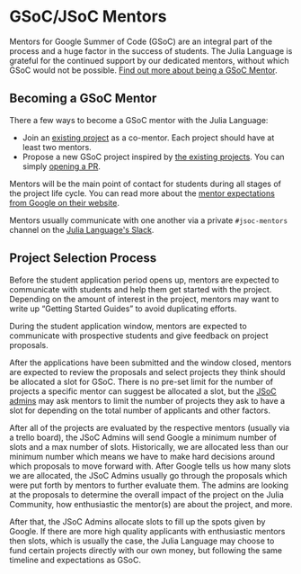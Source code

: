 # GSoC/JSoC Mentors

Mentors for Google Summer of Code (GSoC) are an integral part of the process and a huge factor in the success of students. The Julia Language is grateful for the continued support by our dedicated mentors, without which GSoC would not be possible. [Find out more about being a GSoC Mentor](https://google.github.io/gsocguides/mentor/).

## Becoming a GSoC Mentor

There a few ways to become a GSoC mentor with the Julia Language:
- Join an [existing project](https://julialang.org/jsoc/projects/) as a co-mentor. Each project should have at least two mentors.
- Propose a new GSoC project inspired by [the existing projects](https://julialang.org/jsoc/projects/). You can simply [opening a PR](https://github.com/JuliaLang/www.julialang.org/blob/main/jsoc/projects.md).

Mentors will be the main point of contact for students during all stages of the project life cycle. You can read more about the [mentor expectations from Google on their website](https://google.github.io/gsocguides/mentor/).

Mentors usually communicate with one another via a private `#jsoc-mentors` channel on the [Julia Language's Slack](https://julialang.org/slack).

## Project Selection Process

Before the student application period opens up, mentors are expected to communicate with students and help them get started with the project. Depending on the amount of interest in the project, mentors may want to write up “Getting Started Guides” to avoid duplicating efforts. 

During the student application window, mentors are expected to communicate with prospective students and give feedback on project proposals. 

After the applications have been submitted and the window closed, mentors are expected to review the proposals and select projects they think should be allocated a slot for GSoC. There is no pre-set limit for the number of projects a specific mentor can suggest be allocated a slot, but the [JSoC admins](https://julialang.org/jsoc/admins/) may ask mentors to limit the number of projects they ask to have a slot for depending on the total number of applicants and other factors.

After all of the projects are evaluated by the respective mentors (usually via a trello board), the JSoC Admins will send Google a minimum number of slots and a max number of slots. Historically, we are allocated less than our minimum number which means we have to make hard decisions around which proposals to move forward with. After Google tells us how many slots we are allocated, the JSoC Admins usually go through the proposals which were put forth by mentors to further evaluate them. The admins are looking at the proposals to determine the overall impact of the project on the Julia Community, how enthusiastic the mentor(s) are about the project, and more.

After that, the JSoC Admins allocate slots to fill up the spots given by Google. If there are more high quality applicants with enthusiastic mentors then slots, which is usually the case, the Julia Language may choose to fund certain projects directly with our own money, but following the same timeline and expectations as GSoC. 
